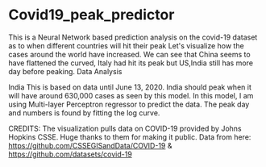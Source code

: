 # Covid19_peak_predictor
This is a Neural Network based prediction analysis on the covid-19 dataset as to when different countries will hit their peak
Let's visualize how the cases around the world have increased. We can see that China seems to have flattened the curved, Italy had hit its peak but US,India still has more day before peaking.
Data Analysis 

India
This is based on data until June 13, 2020.
India should peak when it will have around 630,000 cases as seen by this model.
In this model, I am using Multi-layer Perceptron regressor to predict the data. The peak day and numbers is found by fitting the log curve.


CREDITS: 
The visualization pulls data on COVID-19 provided by Johns Hopkins CSSE. Huge thanks to them for making it public. Data from here: https://github.com/CSSEGISandData/COVID-19 & https://github.com/datasets/covid-19

